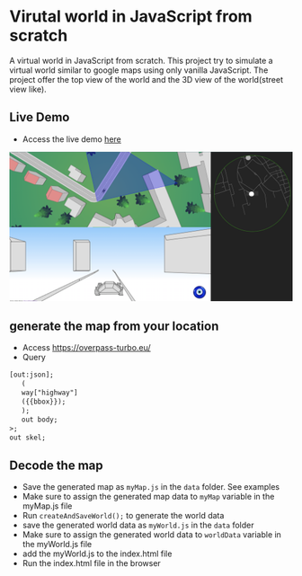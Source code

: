 # Virutal world in JavaScript from scratch

A virtual world in JavaScript from scratch. 
This project try to simulate a virtual world similar to google maps using only vanilla JavaScript. 
The project offer the top view of the world and the 3D view of the world(street view like).  

## Live Demo
 - Access the live demo [here](https://apssouza22.github.io/3d-virtual-world/)


<img src="virtual-world.png">

## generate the map from your location
 - Access https://overpass-turbo.eu/
 - Query 
```
[out:json];
   (
   way["highway"]
   ({{bbox}});
   );
   out body;
>;
out skel;
```

## Decode the map
 - Save the generated map as `myMap.js` in the `data` folder. See examples
 - Make sure to assign the generated map data to `myMap` variable  in the myMap.js file
 - Run `createAndSaveWorld();` to generate the world data
 - save the generated world data as `myWorld.js` in the `data` folder
 - Make sure to assign the generated world data to `worldData` variable  in the myWorld.js file
 - add the myWorld.js to the index.html file
 - Run the index.html file in the browser